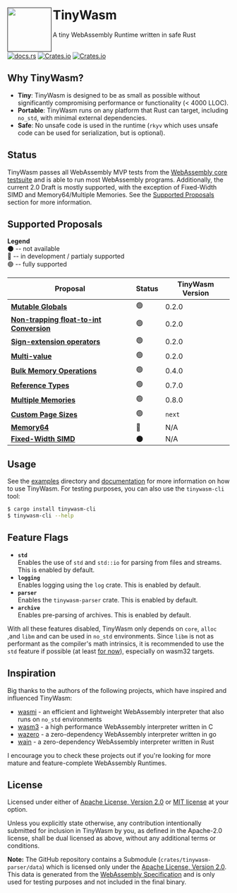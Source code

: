 <div>
    <div>
        <a href=""><img align="left" src="https://raw.githubusercontent.com/explodingcamera/tinywasm/main/tinywasm.png" width="100px"></a>
    </div>
    <h1>TinyWasm</h1>
    A tiny WebAssembly Runtime written in safe Rust
</div>

<br>

[![docs.rs](https://img.shields.io/docsrs/tinywasm?logo=rust)](https://docs.rs/tinywasm) [![Crates.io](https://img.shields.io/crates/v/tinywasm.svg?logo=rust)](https://crates.io/crates/tinywasm) [![Crates.io](https://img.shields.io/crates/l/tinywasm.svg)](./LICENSE-APACHE)

## Why TinyWasm?

- **Tiny**: TinyWasm is designed to be as small as possible without significantly compromising performance or functionality (< 4000 LLOC).
- **Portable**: TinyWasm runs on any platform that Rust can target, including `no_std`, with minimal external dependencies.
- **Safe**: No unsafe code is used in the runtime (`rkyv` which uses unsafe code can be used for serialization, but is optional).

## Status

TinyWasm passes all WebAssembly MVP tests from the [WebAssembly core testsuite](https://github.com/WebAssembly/testsuite) and is able to run most WebAssembly programs. Additionally, the current 2.0 Draft is mostly supported, with the exception of Fixed-Width SIMD and Memory64/Multiple Memories. See the [Supported Proposals](#supported-proposals) section for more information.

## Supported Proposals

**Legend**\
🌑 -- not available\
🚧 -- in development / partialy supported\
🟢 -- fully supported

| Proposal                                                                                                                    | Status | TinyWasm Version |
| --------------------------------------------------------------------------------------------------------------------------- | ------ | ---------------- |
| [**Mutable Globals**](https://github.com/WebAssembly/mutable-global/blob/master/proposals/mutable-global/Overview.md)       | 🟢     | 0.2.0            |
| [**Non-trapping float-to-int Conversion**](https://github.com/WebAssembly/nontrapping-float-to-int-conversions)             | 🟢     | 0.2.0            |
| [**Sign-extension operators**](https://github.com/WebAssembly/sign-extension-ops)                                           | 🟢     | 0.2.0            |
| [**Multi-value**](https://github.com/WebAssembly/spec/blob/master/proposals/multi-value/Overview.md)                        | 🟢     | 0.2.0            |
| [**Bulk Memory Operations**](https://github.com/WebAssembly/spec/blob/master/proposals/bulk-memory-operations/Overview.md)  | 🟢     | 0.4.0            |
| [**Reference Types**](https://github.com/WebAssembly/reference-types/blob/master/proposals/reference-types/Overview.md)     | 🟢     | 0.7.0            |
| [**Multiple Memories**](https://github.com/WebAssembly/multi-memory/blob/master/proposals/multi-memory/Overview.md)         | 🟢     | 0.8.0            |
| [**Custom Page Sizes**](https://github.com/WebAssembly/custom-page-sizes/blob/main/proposals/custom-page-sizes/Overview.md) | 🟢     | `next`           |
| [**Memory64**](https://github.com/WebAssembly/memory64/blob/master/proposals/memory64/Overview.md)                          | 🚧     | N/A              |
| [**Fixed-Width SIMD**](https://github.com/webassembly/simd)                                                                 | 🌑     | N/A              |

## Usage

See the [examples](./examples) directory and [documentation](https://docs.rs/tinywasm) for more information on how to use TinyWasm.
For testing purposes, you can also use the `tinywasm-cli` tool:

```sh
$ cargo install tinywasm-cli
$ tinywasm-cli --help
```

## Feature Flags

- **`std`**\
  Enables the use of `std` and `std::io` for parsing from files and streams. This is enabled by default.
- **`logging`**\
  Enables logging using the `log` crate. This is enabled by default.
- **`parser`**\
  Enables the `tinywasm-parser` crate. This is enabled by default.
- **`archive`**\
  Enables pre-parsing of archives. This is enabled by default.

With all these features disabled, TinyWasm only depends on `core`, `alloc` ,and `libm` and can be used in `no_std` environments.
Since `libm` is not as performant as the compiler's math intrinsics, it is recommended to use the `std` feature if possible (at least [for now](https://github.com/rust-lang/rfcs/issues/2505)), especially on wasm32 targets.

## Inspiration

Big thanks to the authors of the following projects, which have inspired and influenced TinyWasm:

- [wasmi](https://github.com/wasmi-labs/wasmi) - an efficient and lightweight WebAssembly interpreter that also runs on `no_std` environments
- [wasm3](https://github.com/wasm3/wasm3) - a high performance WebAssembly interpreter written in C
- [wazero](https://wazero.io/) - a zero-dependency WebAssembly interpreter written in go
- [wain](https://github.com/rhysd/wain) - a zero-dependency WebAssembly interpreter written in Rust

I encourage you to check these projects out if you're looking for more mature and feature-complete WebAssembly Runtimes.

## License

Licensed under either of [Apache License, Version 2.0](./LICENSE-APACHE) or [MIT license](./LICENSE-MIT) at your option.

Unless you explicitly state otherwise, any contribution intentionally submitted for inclusion in TinyWasm by you, as defined in the Apache-2.0 license, shall be dual licensed as above, without any additional terms or conditions.

**Note:** The GitHub repository contains a Submodule (`crates/tinywasm-parser/data`) which is licensed only under the [Apache License, Version 2.0](https://github.com/WebAssembly/spec/blob/main/test/LICENSE). This data is generated from the [WebAssembly Specification](https://github.com/WebAssembly/spec/tree/main/test) and is only used for testing purposes and not included in the final binary.
